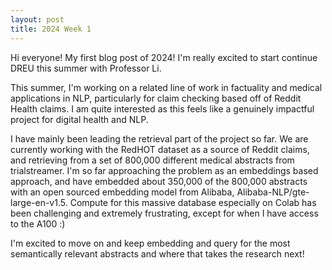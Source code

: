 ```yaml
---
layout: post
title: 2024 Week 1
---
```


Hi everyone! My first blog post of 2024!
I'm really excited to start continue DREU this summer with Professor Li.

This summer, I'm working on a related line of work in factuality and medical applications in NLP, particularly for claim checking based off of Reddit Health claims. I am quite interested as this feels like a genuinely impactful project for digital health and NLP.

I have mainly been leading the retrieval part of the project so far.
We are currently working with the RedHOT dataset as a source of Reddit claims, and retrieving from a set of 800,000 different medical abstracts from trialstreamer.
I'm so far approaching the problem as an embeddings based approach, and have embedded about 350,000 of the 800,000 abstracts with an open sourced embedding model from Alibaba, Alibaba-NLP/gte-large-en-v1.5.
Compute for this massive database especially on Colab has been challenging and extremely frustrating, except for when I have access to the A100 :)

I'm excited to move on and keep embedding and query for the most semantically relevant abstracts and where that takes the research next!
